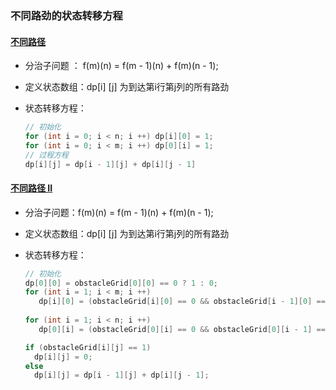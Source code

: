 ### 不同路劲的状态转移方程

#### [不同路径 ](https://leetcode-cn.com/problems/unique-paths/) 

- 分治子问题 ： f(m)(n) = f(m - 1)(n) + f(m)(n - 1);

- 定义状态数组：dp[i] [j]  为到达第i行第j列的所有路劲

- 状态转移方程：

  ```java
  // 初始化
  for (int i = 0; i < n; i ++) dp[i][0] = 1;
  for (int i = 0; i < m; i ++) dp[0][i] = 1;
  // 过程方程
  dp[i][j] = dp[i - 1][j] + dp[i][j - 1]
  ```

#### [不同路径 II](https://leetcode-cn.com/problems/unique-paths-ii/)

- 分治子问题：f(m)(n) = f(m - 1)(n) + f(m)(n - 1);

- 定义状态数组：dp[i] [j]  为到达第i行第j列的所有路劲

- 状态转移方程：

  ```java
  // 初始化
  dp[0][0] = obstacleGrid[0][0] == 0 ? 1 : 0;
  for (int i = 1; i < m; i ++) 
     dp[i][0] = (obstacleGrid[i][0] == 0 && obstacleGrid[i - 1][0] == 0 ? dp[i - 1][0] : 0);  
          
  for (int i = 1; i < n; i ++) 
     dp[0][i] = (obstacleGrid[0][i] == 0 && obstacleGrid[0][i - 1] == 0 ? dp[0][i - 1] : 0);
  
  if (obstacleGrid[i][j] == 1) 
    dp[i][j] = 0;
  else 
    dp[i][j] = dp[i - 1][j] + dp[i][j - 1];
  ```

  